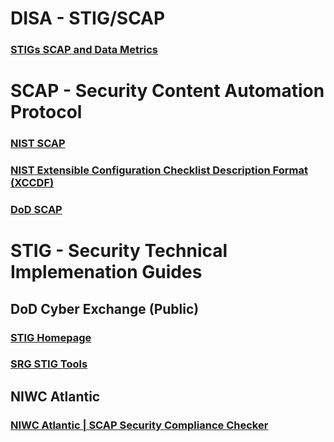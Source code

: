 # DISA - STIG/SCAP
### [STIGs SCAP and Data Metrics](https://www.disa.mil/~/media/files/disa/news/conference/cif/briefing/ia_stig_scap_and_data_metrics.pdf)

# SCAP - Security Content Automation Protocol
### [NIST SCAP](https://csrc.nist.gov/projects/security-content-automation-protocol)

### [NIST Extensible Configuration Checklist Description Format (XCCDF)](https://csrc.nist.gov/projects/security-content-automation-protocol/specifications/xccdf)

### [DoD SCAP](https://public.cyber.mil/stigs/scap/)

# STIG - Security Technical Implemenation Guides

## DoD Cyber Exchange (Public)
### [STIG Homepage](https://public.cyber.mil/stigs/)
### [SRG STIG Tools](https://public.cyber.mil/stigs/srg-stig-tools/)

## NIWC Atlantic
### [NIWC Atlantic | SCAP Security Compliance Checker](https://www.niwcatlantic.navy.mil/Technology/SCAP/)
